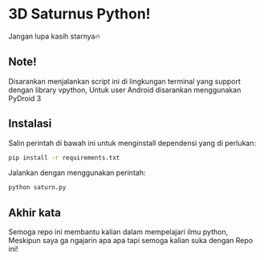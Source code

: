 # 3D Saturnus Python!
Jangan lupa kasih starnya🔥

## Note!
Disarankan menjalankan script ini di lingkungan terminal yang support dengan library vpython, Untuk user Android disarankan menggunakan PyDroid 3

## Instalasi 
Salin perintah di bawah ini untuk menginstall dependensi yang di perlukan:
```bash
pip install -r requirements.txt
```
Jalankan dengan menggunakan perintah:
```bash
python saturn.py
```
## Akhir kata
Semoga repo ini membantu kalian dalam mempelajari ilmu python, Meskipun saya ga ngajarin apa apa tapi semoga kalian suka dengan Repo ini!
